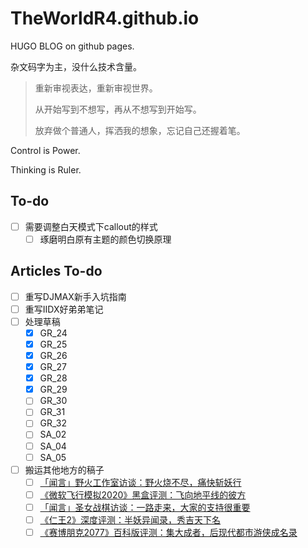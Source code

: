 # TheWorldR4.github.io

HUGO BLOG on github pages.

杂文码字为主，没什么技术含量。

> 重新审视表达，重新审视世界。
> 
> 从开始写到不想写，再从不想写到开始写。
> 
> 放弃做个普通人，挥洒我的想象，忘记自己还握着笔。

Control is Power.

Thinking is Ruler.

## To-do

- [ ] 需要调整白天模式下callout的样式
  - [ ] 琢磨明白原有主题的颜色切换原理

## Articles To-do

- [ ] 重写DJMAX新手入坑指南
- [ ] 重写IIDX好弟弟笔记
- [ ] 处理草稿
  - [x] GR_24
  - [x] GR_25
  - [x] GR_26
  - [x] GR_27
  - [x] GR_28
  - [x] GR_29
  - [ ] GR_30
  - [ ] GR_31
  - [ ] GR_32
  - [ ] SA_02
  - [ ] SA_04
  - [ ] SA_05
- [ ] 搬运其他地方的稿子
  - [ ] [「闻言」野火工作室访谈：野火烧不尽，痛快斩妖行](https://api.xiaoheihe.cn/v3/bbs/app/api/web/share?link_id=45339207)
  - [ ] [《微软飞行模拟2020》黑盒评测：飞向地平线的彼方](https://api.xiaoheihe.cn/v3/bbs/app/api/web/share?link_id=44393519)
  - [ ] [「闻言」圣女战棋访谈：一路走来，大家的支持很重要](https://api.xiaoheihe.cn/v3/bbs/app/api/web/share?link_id=44188258)
  - [ ] [《仁王2》深度评测：半妖异闻录，秀吉天下名](https://api.xiaoheihe.cn/v3/bbs/app/api/web/share?link_id=39112552)
  - [ ] [《赛博朋克2077》百科版评测：集大成者，后现代都市游侠成名录](https://api.xiaoheihe.cn/v3/bbs/app/api/web/share?link_id=49967108)
